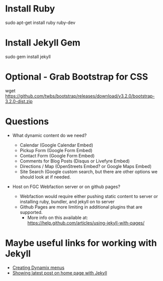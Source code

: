 # Install Ruby
sudo apt-get install ruby ruby-dev

# Install Jekyll Gem
sudo gem install jekyll

# Optional - Grab Bootstrap for CSS
wget https://github.com/twbs/bootstrap/releases/download/v3.2.0/bootstrap-3.2.0-dist.zip

# Questions
- What dynamic content do we need?
	- Calendar (Google Calendar Embed)
	- Pickup Form (Google Form Embed)
	- Contact Form (Google Form Embed)
	- Comments for Blog Posts (Disqus or Livefyre Embed)
	- Directions / Map (OpenStreets Embed? or Google Maps Embed)
	- Site Search (Google custom search, but there are other options we should look at if needed.


- Host on FGC Webfaction server or on github pages?
	- Webfaction would require either pushing static content to server or installing ruby, bundler, and jekyll on to server
	- Github Pages are more limiting in additional plugins that are supported.
		- More info on this available at: https://help.github.com/articles/using-jekyll-with-pages/


# Maybe useful links for working with Jekyll
- [Creating Dynamix menus](http://thinkshout.com/blog/2014/12/creating-dynamic-menus-in-jekyll/)
- [Showing latest post on home page with Jekyll](https://gist.github.com/nimbupani/1421828)
